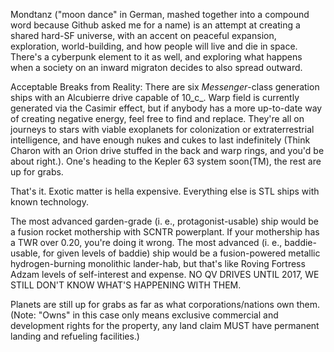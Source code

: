 Mondtanz ("moon dance" in German, mashed together into a compound word because Github asked me for a name) is
an attempt at creating a shared hard-SF universe, with an accent on peaceful expansion, exploration, world-building, 
and how people will live and die in space. There's a cyberpunk element to it as well, and exploring what happens when
a society on an inward migraton decides to also spread outward.

Acceptable Breaks from Reality:
There are six _Messenger_-class generation ships with an Alcubierre drive capable of 10_c_. Warp field is currently generated via the Casimir effect, but if anybody has a more up-to-date way of creating negative energy, feel free to find and replace. They're all on journeys to stars with viable exoplanets for colonization or extraterrestrial intelligence, and have enough nukes and cukes to last indefinitely (Think Charon with an Orion drive stuffed in the back and warp rings, and you'd be about right.). One's heading to the Kepler 63 system soon(TM), the rest are up for grabs.

That's it. Exotic matter is hella expensive. Everything else is STL ships with known technology. 

The most advanced garden-grade (i. e., protagonist-usable) ship would be a fusion rocket mothership with SCNTR powerplant. If your mothership has a TWR over 0.20, you're doing it wrong. The most advanced (i. e., baddie-usable, for given levels of baddie) ship would be a fusion-powered metallic hydrogen-burning monolithic lander-hab, but that's like Roving Fortress Adzam levels of self-interest and expense.
NO QV DRIVES UNTIL 2017, WE STILL DON'T KNOW WHAT'S HAPPENING WITH THEM.

Planets are still up for grabs as far as what corporations/nations own them. (Note: "Owns" in this case only means exclusive commercial and development rights for the property, any land claim MUST have permanent landing and refueling facilities.)

